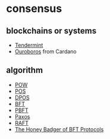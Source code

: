 # consensus

## blockchains or systems
* [Tendermint](https://tendermint.com/)
* [Ouroboros](https://whycardano.com/#scalability) from Cardano

## algorithm
* [POW](https://en.wikipedia.org/wiki/Proof-of-work_system)
* [POS](https://en.wikipedia.org/wiki/Proof-of-stake)
* [DPOS](https://bitshares.org/technology/delegated-proof-of-stake-consensus/)
* [BFT](https://en.wikipedia.org/wiki/Byzantine_fault_tolerance)
* [PBFT](http://pmg.csail.mit.edu/papers/osdi99.pdf)
* [Paxos](https://en.wikipedia.org/wiki/Paxos_(computer_science))
* [RAFT](https://ramcloud.atlassian.net/wiki/download/attachments/6586375/raft.pdf)
* [The Honey Badger of BFT Protocols](https://eprint.iacr.org/2016/199.pdf)
